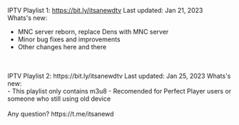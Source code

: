 IPTV Playlist 1: https://bit.ly/itsanewdtv
Last updated: Jan 21, 2023
<br />
Whats's new:
- MNC server reborn, replace Dens with MNC server
- Minor bug fixes and improvements
- Other changes here and there
<br />
<br />
IPTV Playlist 2: https://bit.ly/itsanewdtv
Last updated: Jan 25, 2023
Whats's new:
<br />
- This playlist only contains m3u8
- Recomended for Perfect Player users or someone who still using old device
<br />
<br />
Any question? https://t.me/itsanewd
